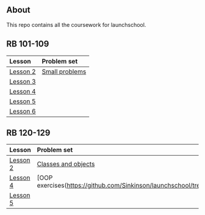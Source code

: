 ## About ##

This repo contains all the coursework for launchschool.

## RB 101-109 ##

|Lesson|Problem set|
|:---|:---|
| [Lesson 2](https://github.com/Sinkinson/launchschool/tree/main/RB101-109/lesson_2)|[Small problems](https://github.com/Sinkinson/launchschool/tree/main/RB101-109/small_problems)|
|[Lesson 3](https://github.com/Sinkinson/launchschool/tree/main/RB101-109/lesson_3)||
|[Lesson 4](https://github.com/Sinkinson/launchschool/tree/main/RB101-109/lesson_4)||
|[Lesson 5](https://github.com/Sinkinson/launchschool/tree/main/RB101-109/lesson_5)||
|[Lesson 6](https://github.com/Sinkinson/launchschool/tree/main/RB101-109/lesson_6)||

## RB 120-129 ##
|Lesson|Problem set|
|:---|:---|
|[Lesson 2](https://github.com/Sinkinson/launchschool/tree/main/RB120/lesson_2)|[Classes and objects](https://github.com/Sinkinson/launchschool/tree/main/RB120/lesson_2/classes_and_objects)||
|[Lesson 4](https://github.com/Sinkinson/launchschool/tree/main/RB120/lesson_4)|[OOP exercises(https://github.com/Sinkinson/launchschool/tree/main/RB120/oo_exercises)||
|[Lesson 5](https://github.com/Sinkinson/launchschool/tree/main/RB120/lesson_5)||
